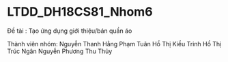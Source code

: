 # LTDD_DH18CS81_Nhom6
Đề tài : Tạo ứng dụng giới thiệu/bán quần áo

Thành viên nhóm:
Nguyễn Thanh Hằng
Phạm Tuân
Hồ Thị Kiều Trinh
Hồ Thị Trúc Ngân
Nguyễn Phương Thu Thủy
